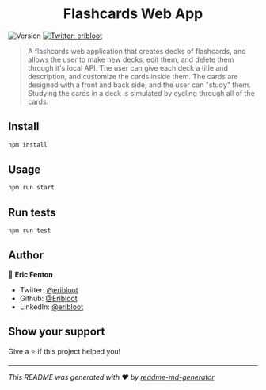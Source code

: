 <h1 align="center"> Flashcards Web App </h1>
<p>
  <img alt="Version" src="https://img.shields.io/badge/version-0.1.2-blue.svg?cacheSeconds=2592000" />
  <a href="https://twitter.com/eribloot" target="_blank">
    <img alt="Twitter: eribloot" src="https://img.shields.io/twitter/follow/eribloot.svg?style=social" />
  </a>
</p>

> A flashcards web application that creates decks of flashcards, and allows the user to make new decks, edit them, and delete them through it's local API. The user can give each deck a title and description, and customize the cards inside them. The cards are designed with a front and back side, and the user can &#34;study&#34; them. Studying the cards in a deck is simulated by cycling through all of the cards.

## Install

```sh
npm install
```

## Usage

```sh
npm run start
```

## Run tests

```sh
npm run test
```

## Author

👤 **Eric Fenton**

* Twitter: [@eribloot](https://twitter.com/eribloot)
* Github: [@Eribloot](https://github.com/Eribloot)
* LinkedIn: [@eribloot](https://linkedin.com/in/eribloot)

## Show your support

Give a ⭐️ if this project helped you!

***
_This README was generated with ❤️ by [readme-md-generator](https://github.com/kefranabg/readme-md-generator)_